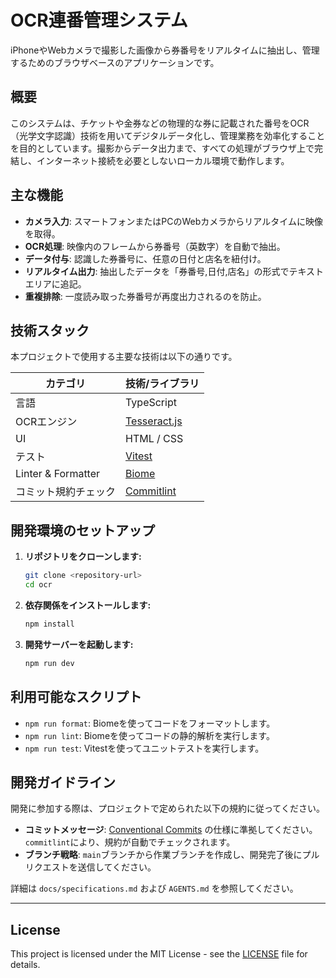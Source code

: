 # OCR連番管理システム

iPhoneやWebカメラで撮影した画像から券番号をリアルタイムに抽出し、管理するためのブラウザベースのアプリケーションです。

## 概要

このシステムは、チケットや金券などの物理的な券に記載された番号をOCR（光学文字認識）技術を用いてデジタルデータ化し、管理業務を効率化することを目的としています。撮影からデータ出力まで、すべての処理がブラウザ上で完結し、インターネット接続を必要としないローカル環境で動作します。

## 主な機能

- **カメラ入力**: スマートフォンまたはPCのWebカメラからリアルタイムに映像を取得。
- **OCR処理**: 映像内のフレームから券番号（英数字）を自動で抽出。
- **データ付与**: 認識した券番号に、任意の日付と店名を紐付け。
- **リアルタイム出力**: 抽出したデータを「券番号,日付,店名」の形式でテキストエリアに追記。
- **重複排除**: 一度読み取った券番号が再度出力されるのを防止。

## 技術スタック

本プロジェクトで使用する主要な技術は以下の通りです。

| カテゴリ | 技術/ライブラリ |
|---|---|
| 言語 | TypeScript |
| OCRエンジン | [Tesseract.js](https://tesseract.projectnaptha.com/) |
| UI | HTML / CSS |
| テスト | [Vitest](https://vitest.dev/) |
| Linter & Formatter | [Biome](https://biomejs.dev/) |
| コミット規約チェック | [Commitlint](https://commitlint.js.org/) |

## 開発環境のセットアップ

1. **リポジトリをクローンします:**
   ```bash
   git clone <repository-url>
   cd ocr
   ```

2. **依存関係をインストールします:**
   ```bash
   npm install
   ```

3. **開発サーバーを起動します:**
   ```bash
   npm run dev
   ```

## 利用可能なスクリプト

- `npm run format`: Biomeを使ってコードをフォーマットします。
- `npm run lint`: Biomeを使ってコードの静的解析を実行します。
- `npm run test`: Vitestを使ってユニットテストを実行します。

## 開発ガイドライン

開発に参加する際は、プロジェクトで定められた以下の規約に従ってください。

- **コミットメッセージ**: [Conventional Commits](https://www.conventionalcommits.org/) の仕様に準拠してください。`commitlint`により、規約が自動でチェックされます。
- **ブランチ戦略**: `main`ブランチから作業ブランチを作成し、開発完了後にプルリクエストを送信してください。

詳細は `docs/specifications.md` および `AGENTS.md` を参照してください。

---

## License

This project is licensed under the MIT License - see the [LICENSE](LICENSE) file for details.
